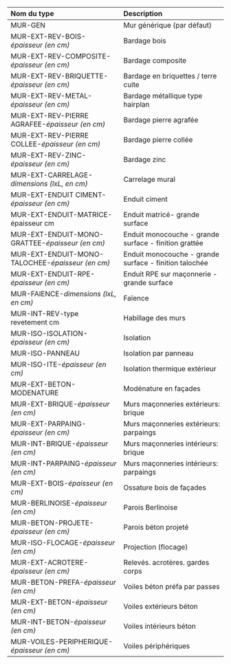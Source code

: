 **Nom du type**|**Description**
:--- | :---
MUR-GEN|Mur générique (par défaut)
MUR-EXT-REV-BOIS-_épaisseur (en cm)_|Bardage bois
MUR-EXT-REV-COMPOSITE-_épaisseur (en cm)_|Bardage composite
MUR-EXT-REV-BRIQUETTE-_épaisseur (en cm)_|Bardage en briquettes / terre cuite
MUR-EXT-REV-METAL-_épaisseur (en cm)_|Bardage métallique type hairplan
MUR-EXT-REV-PIERRE AGRAFEE-_épaisseur (en cm)_|Bardage pierre agrafée
MUR-EXT-REV-PIERRE COLLEE-_épaisseur (en cm)_|Bardage pierre collée
MUR-EXT-REV-ZINC-_épaisseur (en cm)_|Bardage zinc
MUR-EXT-CARRELAGE-_dimensions (lxL, en cm)_|Carrelage mural
MUR-EXT-ENDUIT CIMENT-_épaisseur (en cm)_|Enduit ciment
MUR-EXT-ENDUIT-MATRICE-épaisseur  cm|Enduit matricé- grande surface
MUR-EXT-ENDUIT-MONO-GRATTEE-_épaisseur (en cm)_|Enduit monocouche - grande surface - finition grattée
MUR-EXT-ENDUIT-MONO-TALOCHEE-_épaisseur (en cm)_|Enduit monocouche - grande surface - finition talochée
MUR-EXT-ENDUIT-RPE-_épaisseur (en cm)_|Enduit RPE sur maçonnerie - grande surface
MUR-FAIENCE-_dimensions (lxL, en cm)_|Faïence
MUR-INT-REV-type revetement cm|Habillage des murs
MUR-ISO-ISOLATION-_épaisseur (en cm)_|Isolation
MUR-ISO-PANNEAU|Isolation par panneau
MUR-ISO-ITE-_épaisseur (en cm)_|Isolation thermique extérieur
MUR-EXT-BETON-MODENATURE|Modénature en façades
MUR-EXT-BRIQUE-_épaisseur (en cm)_|Murs maçonneries extérieurs: brique
MUR-EXT-PARPAING-_épaisseur (en cm)_|Murs maçonneries extérieurs: parpaings
MUR-INT-BRIQUE-_épaisseur (en cm)_|Murs maçonneries intérieurs: brique
MUR-INT-PARPAING-_épaisseur (en cm)_|Murs maçonneries intérieurs: parpaings
MUR-EXT-BOIS-_épaisseur (en cm)_|Ossature bois de façades
MUR-BERLINOISE-_épaisseur (en cm)_|Parois Berlinoise
MUR-BETON-PROJETE-_épaisseur (en cm)_|Parois béton projeté
MUR-ISO-FLOCAGE-_épaisseur (en cm)_|Projection (flocage)
MUR-EXT-ACROTERE-_épaisseur (en cm)_|Relevés. acrotères. gardes corps
MUR-BETON-PREFA-_épaisseur (en cm)_|Voiles béton préfa par passes
MUR-EXT-BETON-_épaisseur (en cm)_|Voiles extérieurs béton
MUR-INT-BETON-_épaisseur (en cm)_|Voiles intérieurs béton
MUR-VOILES-PERIPHERIQUE-_épaisseur (en cm)_|Voiles périphériques
